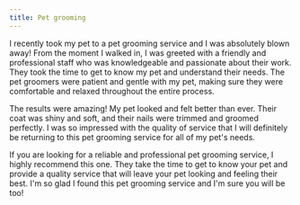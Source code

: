 ```yaml
---
title: Pet grooming
---
```


I recently took my pet to a pet grooming service and I was absolutely blown away! From the moment I walked in, I was greeted with a friendly and professional staff who was knowledgeable and passionate about their work. They took the time to get to know my pet and understand their needs. The pet groomers were patient and gentle with my pet, making sure they were comfortable and relaxed throughout the entire process.

The results were amazing! My pet looked and felt better than ever. Their coat was shiny and soft, and their nails were trimmed and groomed perfectly. I was so impressed with the quality of service that I will definitely be returning to this pet grooming service for all of my pet's needs.

If you are looking for a reliable and professional pet grooming service, I highly recommend this one. They take the time to get to know your pet and provide a quality service that will leave your pet looking and feeling their best. I'm so glad I found this pet grooming service and I'm sure you will be too!